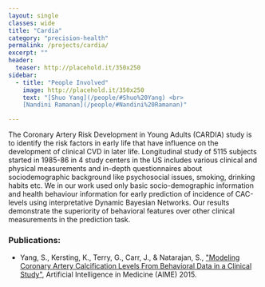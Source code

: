 ```yaml
---
layout: single
classes: wide
title: "Cardia"
category: "precision-health"
permalink: /projects/cardia/
excerpt: ""
header:
  teaser: http://placehold.it/350x250
sidebar:
  - title: "People Involved"
    image: http://placehold.it/350x250
    text: "[Shuo Yang](/people/#Shuo%20Yang) <br>
    [Nandini Ramanan](/people/#Nandini%20Ramanan)"

---
```


The Coronary Artery Risk Development in Young Adults (CARDIA) study is to identify the risk factors in early life that have influence on the development of clinical CVD in later life. Longitudinal study of 5115 subjects started in 1985-86 in 4 study centers in the US includes various clinical and physical measurements and in-depth questionnaires about sociodemographic background like psychosocial issues, smoking, drinking habits etc. We in our work used only basic socio-demographic information and health behaviour information for early prediction of incidence of CAC-levels using interpretative Dynamic Bayesian Networks. Our results demonstrate the superiority of behavioral features over other clinical measurements in the prediction task.

### Publications:
* Yang, S., Kersting, K., Terry, G., Carr, J., & Natarajan, S., ["Modeling Coronary Artery Calcification Levels From Behavioral Data in a Clinical Study"](http://utdallas.edu/~sxn177430/Papers/CardiaDBN.pdf), Artificial Intelligence in Medicine (AIME) 2015.
